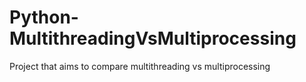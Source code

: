 # Python-MultithreadingVsMultiprocessing
Project that aims to compare multithreading vs multiprocessing
